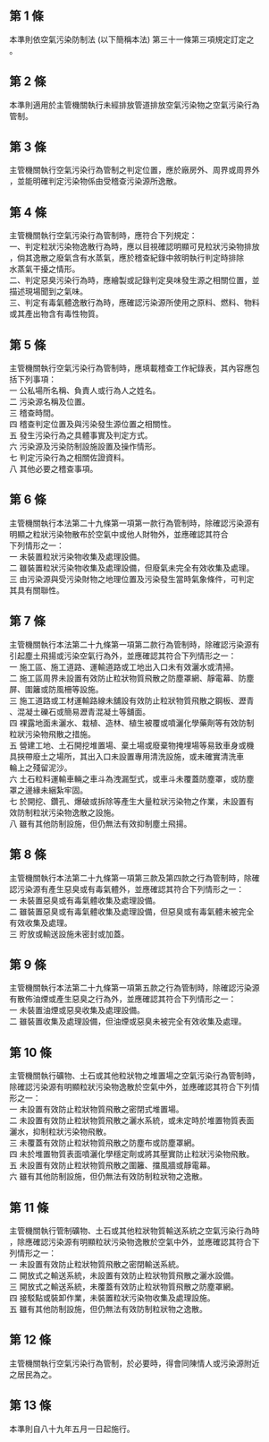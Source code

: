 第 1 條
-------
本準則依空氣污染防制法 (以下簡稱本法) 第三十一條第三項規定訂定之  
。

第 2 條
-------
本準則適用於主管機關執行未經排放管道排放空氣污染物之空氣污染行為  
管制。

第 3 條
-------
主管機關執行空氣污染行為管制之判定位置，應於廠房外、周界或周界外  
，並能明確判定污染物係由受稽查污染源所逸散。

第 4 條
-------
主管機關執行空氣污染行為管制時，應符合下列規定：  
一、判定粒狀污染物逸散行為時，應以目視確認明顯可見粒狀污染物排放  
    ，倘其逸散之廢氣含有水蒸氣，應於稽查紀錄中敘明執行判定時排除  
    水蒸氣干擾之情形。  
二、判定惡臭污染行為時，應繪製或記錄判定臭味發生源之相關位置，並  
    描述現場聞到之氣味。  
三、判定有毒氣體逸散行為時，應確認污染源所使用之原料、燃料、物料  
    或其產出物含有毒性物質。

第 5 條
-------
主管機關執行空氣污染行為管制時，應填載稽查工作紀錄表，其內容應包  
括下列事項：  
一  公私場所名稱、負責人或行為人之姓名。  
二  污染源名稱及位置。  
三  稽查時間。  
四  稽查判定位置及與污染發生源位置之相關性。  
五  發生污染行為之具體事實及判定方式。  
六  污染源及污染防制設施設置及操作情形。  
七  判定污染行為之相關佐證資料。  
八  其他必要之稽查事項。

第 6 條
-------
主管機關執行本法第二十九條第一項第一款行為管制時，除確認污染源有  
明顯之粒狀污染物散布於空氣中或他人財物外，並應確認其符合  
下列情形之一：  
一  未裝置粒狀污染物收集及處理設備。  
二  雖裝置粒狀污染物收集及處理設備，但廢氣未完全有效收集及處理。  
三  由污染源與受污染財物之地理位置及污染發生當時氣象條件，可判定  
    其具有關聯性。

第 7 條
-------
主管機關執行本法第二十九條第一項第二款行為管制時，除確認污染源有  
引起塵土飛揚或污染空氣行為外，並應確認其符合下列情形之一：  
一  施工區、施工道路、運輸道路或工地出入口未有效灑水或清掃。  
二  施工區周界未設置有效防止粒狀物質飛散之防塵罩網、靜電幕、防塵  
    屏、圍籬或防風柵等設施。  
三  施工道路或工材運輸路線未舖設有效防止粒狀物質飛散之鋼板、瀝青  
    、混凝土礫石或簡易瀝青混凝土等舖面。  
四  裸露地面未灑水、栽植、造林、植生被覆或噴灑化學藥劑等有效防制  
    粒狀污染物飛散之措施。  
五  營建工地、土石開挖堆置場、棄土場或廢棄物掩埋場等易致車身或機  
    具挾帶廢土之場所，其出入口未設置專用清洗設施，或未確實清洗車  
    輪上之殘留泥沙。  
六  土石粒料運輸車輛之車斗為洩漏型式，或車斗未覆蓋防塵罩，或防塵  
    罩之邊緣未綑紮牢固。  
七  於開挖、鑽孔、爆破或拆除等產生大量粒狀污染物之作業，未設置有  
    效防制粒狀污染物逸散之設施。  
八  雖有其他防制設施，但仍無法有效抑制塵土飛揚。

第 8 條
-------
主管機關執行本法第二十九條第一項第三款及第四款之行為管制時，除確  
認污染源有產生惡臭或有毒氣體外，並應確認其符合下列情形之一：  
一  未裝置惡臭或有毒氣體收集及處理設備。  
二  雖裝置惡臭或有毒氣體收集及處理設備，但惡臭或有毒氣體未被完全  
    有效收集及處理。  
三  貯放或輸送設施未密封或加蓋。

第 9 條
-------
主管機關執行本法第二十九條第一項第五款之行為管制時，除確認污染源  
有散佈油煙或產生惡臭之行為外，並應確認其符合下列情形之一：  
一  未裝置油煙或惡臭收集及處理設備。  
二  雖裝置收集及處理設備，但油煙或惡臭未被完全有效收集及處理。

第 10 條
--------
主管機關執行礦物、土石或其他粒狀物之堆置場之空氣污染行為管制時，  
除確認污染源有明顯粒狀污染物逸散於空氣中外，並應確認其符合下列情  
形之一：  
一  未設置有效防止粒狀物質飛散之密閉式堆置場。  
二  未設置有效防止粒狀物質飛散之灑水系統，或未定時於堆置物質表面  
    灑水，抑制粒狀污染物飛散。  
三  未覆蓋有效防止粒狀物質飛散之防塵布或防塵罩網。  
四  未於堆置物質表面噴灑化學穩定劑或將其壓實防止粒狀污染物飛散。  
五  未設置有效防止粒狀物質飛散之圍籬、擋風牆或靜電幕。  
六  雖有其他防制設施，但仍無法有效防制粒狀物之逸散。

第 11 條
--------
主管機關執行管制礦物、土石或其他粒狀物質輸送系統之空氣污染行為時  
，除應確認污染源有明顯粒狀污染物逸散於空氣中外，並應確認其符合下  
列情形之一：  
一  未設置有效防止粒狀物質飛散之密閉輸送系統。  
二  開放式之輸送系統，未設置有效防止粒狀物質飛散之灑水設備。  
三  開放式之輸送系統，未覆蓋有效防止粒狀物質飛散之防塵罩網。  
四  接駁點或裝卸作業，未裝置粒狀污染物收集及處理設施。  
五  雖有其他防制設施，但仍無法有效防制粒狀物之逸散。

第 12 條
--------
主管機關執行空氣污染行為管制，於必要時，得會同陳情人或污染源附近  
之居民為之。

第 13 條
--------
本準則自八十九年五月一日起施行。

